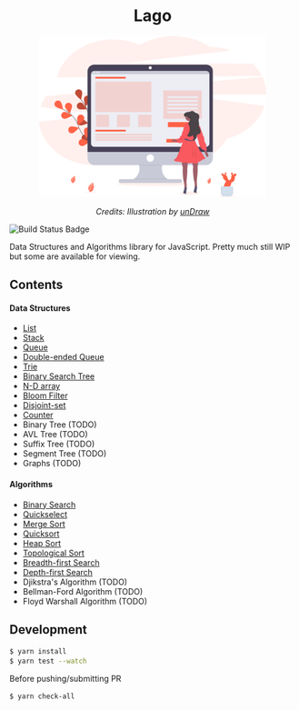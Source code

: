 <h1 align="center">Lago</h1>

<div align="center">
  <img src="assets/logo.svg" alt="Lago logo" width="400"/>
  <br>
  <p>
    <em>Credits: Illustration by <a href="https://undraw.co/">unDraw</a></em>
  </p>
</div>

![Build Status Badge](https://circleci.com/gh/yangshun/lago/tree/master.svg?style=shield&circle-token=e360bef41a5f3f6a9c914241f388c93aa7ae6bf8)

Data Structures and Algorithms library for JavaScript. Pretty much still WIP but some are available for viewing.

## Contents

#### Data Structures

- [List](lib/data-structures/List.js)
- [Stack](lib/data-structures/Stack.js)
- [Queue](lib/data-structures/Queue.js)
- [Double-ended Queue](lib/data-structures/Deque.js)
- [Trie](lib/data-structures/Trie.js)
- [Binary Search Tree](lib/data-structures/BinarySearchTree.js)
- [N-D array](lib/data-structures/NDArray.js)
- [Bloom Filter](lib/data-structures/BloomFilter.js)
- [Disjoint-set](lib/data-structures/DisjointSet.js)
- [Counter](lib/data-structures/Counter.js)
- Binary Tree (TODO)
- AVL Tree (TODO)
- Suffix Tree (TODO)
- Segment Tree (TODO)
- Graphs (TODO)

#### Algorithms

- [Binary Search](lib/algorithms/binarySearch.js)
- [Quickselect](lib/algorithms/quickSelect.js)
- [Merge Sort](lib/algorithms/mergeSort.js)
- [Quicksort](lib/algorithms/quickSort.js)
- [Heap Sort](lib/algorithms/heapSort.js)
- [Topological Sort](lib/algorithms/topologicalSort.js)
- [Breadth-first Search](lib/algorithms/breadthFirstSearch.js)
- [Depth-first Search](lib/algorithms/depthFirstSearch.js)
- Djikstra's Algorithm (TODO)
- Bellman-Ford Algorithm (TODO)
- Floyd Warshall Algorithm (TODO)

## Development

```sh
$ yarn install
$ yarn test --watch
```

Before pushing/submitting PR

```sh
$ yarn check-all
```
